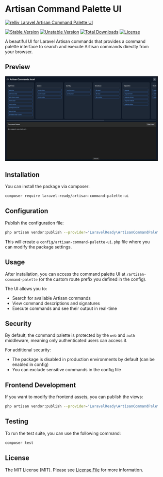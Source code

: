 # Artisan Command Palette UI

[![relliv Laravel Artisan Command Palette UI](https://preview.dragon-code.pro/relliv/Artisan-Command-Palette-UI.svg?brand=laravel)](https://github.com/laravel-ready/artisan-command-palette-ui)

[![Stable Version][badge_stable]][link_packagist]
[![Unstable Version][badge_unstable]][link_packagist]
[![Total Downloads][badge_downloads]][link_packagist]
[![License][badge_license]][link_license]

A beautiful UI for Laravel Artisan commands that provides a command palette interface to search and execute Artisan commands directly from your browser.

## Preview

![Preview](./preview.gif)

## Installation

You can install the package via composer:

```bash
composer require laravel-ready/artisan-command-palette-ui
```

## Configuration

Publish the configuration file:

```bash
php artisan vendor:publish --provider="LaravelReady\ArtisanCommandPaletteUI\ArtisanCommandPaletteUIServiceProvider" --tag="config"
```

This will create a `config/artisan-command-palette-ui.php` file where you can modify the package settings.

## Usage

After installation, you can access the command palette UI at `/artisan-command-palette` (or the custom route prefix you defined in the config).

The UI allows you to:

- Search for available Artisan commands
- View command descriptions and signatures
- Execute commands and see their output in real-time

## Security

By default, the command palette is protected by the `web` and `auth` middleware, meaning only authenticated users can access it.

For additional security:

- The package is disabled in production environments by default (can be enabled in config)
- You can exclude sensitive commands in the config file

## Frontend Development

If you want to modify the frontend assets, you can publish the views:

```bash
php artisan vendor:publish --provider="LaravelReady\ArtisanCommandPaletteUI\ArtisanCommandPaletteUIServiceProvider" --tag="views"
```

## Testing

To run the test suite, you can use the following command:

```bash
composer test
```

## License

The MIT License (MIT). Please see [License File](LICENSE.md) for more information.

[badge_downloads]:      https://img.shields.io/packagist/dt/laravel-ready/artisan-command-palette-ui.svg?style=flat-square

[badge_license]:        https://img.shields.io/packagist/l/laravel-ready/artisan-command-palette-ui.svg?style=flat-square

[badge_stable]:         https://img.shields.io/github/v/release/laravel-ready/artisan-command-palette-ui?label=stable&style=flat-square

[badge_unstable]:       https://img.shields.io/badge/unstable-dev--main-orange?style=flat-square

[link_license]:         LICENSE

[link_packagist]:       https://packagist.org/packages/laravel-ready/artisan-command-palette-ui
